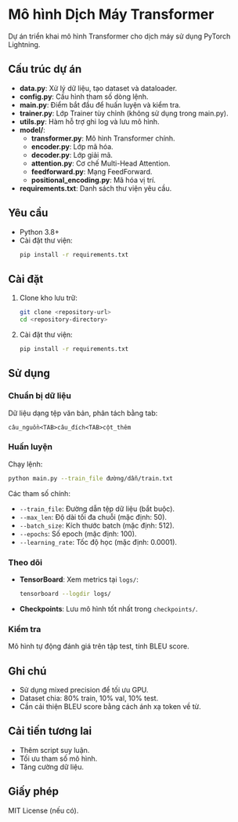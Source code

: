 # Mô hình Dịch Máy Transformer

Dự án triển khai mô hình Transformer cho dịch máy sử dụng PyTorch Lightning.

## Cấu trúc dự án

- **data.py**: Xử lý dữ liệu, tạo dataset và dataloader.
- **config.py**: Cấu hình tham số dòng lệnh.
- **main.py**: Điểm bắt đầu để huấn luyện và kiểm tra.
- **trainer.py**: Lớp Trainer tùy chỉnh (không sử dụng trong main.py).
- **utils.py**: Hàm hỗ trợ ghi log và lưu mô hình.
- **model/**:
  - **transformer.py**: Mô hình Transformer chính.
  - **encoder.py**: Lớp mã hóa.
  - **decoder.py**: Lớp giải mã.
  - **attention.py**: Cơ chế Multi-Head Attention.
  - **feedforward.py**: Mạng FeedForward.
  - **positional_encoding.py**: Mã hóa vị trí.
- **requirements.txt**: Danh sách thư viện yêu cầu.

## Yêu cầu

- Python 3.8+
- Cài đặt thư viện:
  ```bash
  pip install -r requirements.txt
  ```

## Cài đặt

1. Clone kho lưu trữ:
   ```bash
   git clone <repository-url>
   cd <repository-directory>
   ```
2. Cài đặt thư viện:
   ```bash
   pip install -r requirements.txt
   ```

## Sử dụng

### Chuẩn bị dữ liệu

Dữ liệu dạng tệp văn bản, phân tách bằng tab:
```
câu_nguồn<TAB>câu_đích<TAB>cột_thêm
```

### Huấn luyện

Chạy lệnh:
```bash
python main.py --train_file đường/dẫn/train.txt
```

Các tham số chính:
- `--train_file`: Đường dẫn tệp dữ liệu (bắt buộc).
- `--max_len`: Độ dài tối đa chuỗi (mặc định: 50).
- `--batch_size`: Kích thước batch (mặc định: 512).
- `--epochs`: Số epoch (mặc định: 100).
- `--learning_rate`: Tốc độ học (mặc định: 0.0001).

### Theo dõi

- **TensorBoard**: Xem metrics tại `logs/`:
  ```bash
  tensorboard --logdir logs/
  ```
- **Checkpoints**: Lưu mô hình tốt nhất trong `checkpoints/`.

### Kiểm tra

Mô hình tự động đánh giá trên tập test, tính BLEU score.

## Ghi chú

- Sử dụng mixed precision để tối ưu GPU.
- Dataset chia: 80% train, 10% val, 10% test.
- Cần cải thiện BLEU score bằng cách ánh xạ token về từ.

## Cải tiến tương lai

- Thêm script suy luận.
- Tối ưu tham số mô hình.
- Tăng cường dữ liệu.

## Giấy phép

MIT License (nếu có).
